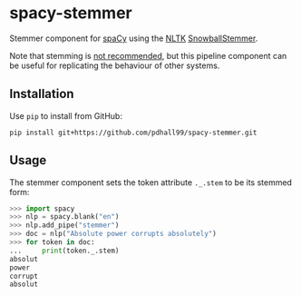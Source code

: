 # spacy-stemmer

Stemmer component for [spaCy](https://spacy.io/) using the [NLTK](https://www.nltk.org/) [SnowballStemmer](https://www.nltk.org/api/nltk.stem.snowball.html?highlight=stem#nltk.stem.snowball.SnowballStemmer).

Note that stemming is [not recommended](https://github.com/explosion/spaCy/issues/327), but this pipeline component can be useful for replicating the behaviour of other systems.


## Installation

Use `pip` to install from GitHub:
```console
pip install git+https://github.com/pdhall99/spacy-stemmer.git
```


## Usage

The stemmer component sets the token attribute `._.stem` to be its stemmed form:

```python
>>> import spacy
>>> nlp = spacy.blank("en")
>>> nlp.add_pipe("stemmer")
>>> doc = nlp("Absolute power corrupts absolutely")
>>> for token in doc:
...     print(token._.stem)
absolut
power
corrupt
absolut
```
